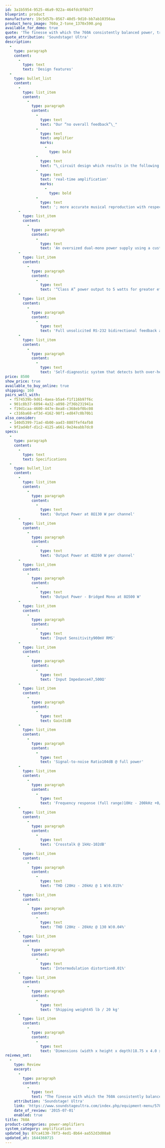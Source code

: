 ```yaml
---
id: 3a1b5954-9525-46a9-922a-464fdc8f6b77
blueprint: product
manufacturer: 19c5d57b-0567-40d5-9d10-bb7ab10356aa
product_hero_image: 760a_2-tone_1370x590.png
available_for_demo: true
quote: 'The finesse with which the 760A consistently balanced power, transparency, dynamics, tonal colors, and dimensionality, all against near-silent backgrounds, was spellbinding.'
quote_attribution: 'Soundstage! Ultra'
description:
  -
    type: paragraph
    content:
      -
        type: text
        text: 'Design features'
  -
    type: bullet_list
    content:
      -
        type: list_item
        content:
          -
            type: paragraph
            content:
              -
                type: text
                text: "Our “no overall feedback”\_"
              -
                type: text
                text: amplifier
                marks:
                  -
                    type: bold
              -
                type: text
                text: "\_circuit design which results in the following:\_"
              -
                type: text
                text: 'real-time amplification'
                marks:
                  -
                    type: bold
              -
                type: text
                text: '; more accurate musical reproduction with respect to tonality; non-existent transient intermodulation distortion; the elimination of common phase errors resulting from feedback.'
      -
        type: list_item
        content:
          -
            type: paragraph
            content:
              -
                type: text
                text: 'An oversized dual-mono power supply using a custom proprietary toroidal transformer design.'
      -
        type: list_item
        content:
          -
            type: paragraph
            content:
              -
                type: text
                text: '“Class A” power output to 5 watts for greater efficiency.'
      -
        type: list_item
        content:
          -
            type: paragraph
            content:
              -
                type: text
                text: 'Full unsolicited RS-232 bidirectional feedback and 12 Volt trigger input/output for remote operation.'
      -
        type: list_item
        content:
          -
            type: paragraph
            content:
              -
                type: text
                text: 'Self-diagnostic system that detects both over-heating and the presence of DC in the input signal.'
price: 8500
show_price: true
available_to_buy_online: true
shipping: 160
pairs_well_with:
  - f574539b-9d61-4aea-b5a4-f1f116b97f6c
  - 901c8b37-6094-4a32-a898-2f36b231941a
  - f19d1caa-4600-447e-8ea8-c368ebf0bc08
  - c316ba68-ef3d-4162-98f1-ed847c0b70b1
also_consider:
  - 140d5399-71ad-4b00-aad3-8807fef4afb8
  - 9f2ad4bf-d1c2-4125-a661-9e24eabb7dc0
specs:
  -
    type: paragraph
    content:
      -
        type: text
        text: Specifications
  -
    type: bullet_list
    content:
      -
        type: list_item
        content:
          -
            type: paragraph
            content:
              -
                type: text
                text: 'Output Power at 8Ω130 W per channel'
      -
        type: list_item
        content:
          -
            type: paragraph
            content:
              -
                type: text
                text: 'Output Power at 4Ω260 W per channel'
      -
        type: list_item
        content:
          -
            type: paragraph
            content:
              -
                type: text
                text: 'Output Power - Bridged Mono at 8Ω500 W'
      -
        type: list_item
        content:
          -
            type: paragraph
            content:
              -
                type: text
                text: 'Input Sensitivity900mV RMS'
      -
        type: list_item
        content:
          -
            type: paragraph
            content:
              -
                type: text
                text: 'Input Impedance47,500Ω'
      -
        type: list_item
        content:
          -
            type: paragraph
            content:
              -
                type: text
                text: Gain31dB
      -
        type: list_item
        content:
          -
            type: paragraph
            content:
              -
                type: text
                text: 'Signal-to-noise Ratio104dB @ full power'
      -
        type: list_item
        content:
          -
            type: paragraph
            content:
              -
                type: text
                text: 'Frequency response (full range)10Hz - 200kHz +0/-3.0dB'
      -
        type: list_item
        content:
          -
            type: paragraph
            content:
              -
                type: text
                text: 'Crosstalk @ 1kHz-102dB'
      -
        type: list_item
        content:
          -
            type: paragraph
            content:
              -
                type: text
                text: 'THD (20Hz - 20kHz @ 1 W)0.015%'
      -
        type: list_item
        content:
          -
            type: paragraph
            content:
              -
                type: text
                text: 'THD (20Hz - 20kHz @ 130 W)0.04%'
      -
        type: list_item
        content:
          -
            type: paragraph
            content:
              -
                type: text
                text: 'Intermodulation distortion0.01%'
      -
        type: list_item
        content:
          -
            type: paragraph
            content:
              -
                type: text
                text: 'Shipping weight45 lb / 20 kg'
      -
        type: list_item
        content:
          -
            type: paragraph
            content:
              -
                type: text
                text: 'Dimensions (width x height x depth)18.75 x 4.0 x 18.1 in'
reivews_set:
  -
    type: Review
    excerpt:
      -
        type: paragraph
        content:
          -
            type: text
            text: "The finesse with which the 760A consistently balanced power, transparency, dynamics, tonal colors, and dimensionality, all against near-silent backgrounds, was spellbinding.\_\_"
    attribution: 'Soundstage! Ultra'
    link: 'https://www.soundstageultra.com/index.php/equipment-menu/578-moon-by-simaudio-evolution-760a-stereo-amplifier#most-read-equipment-reviews'
    date_of_review: '2015-07-01'
    enabled: true
title: 760A
product-categories: power-amplifiers
system_category: amplification
updated_by: 87ca4130-78f3-4ed1-8b64-aa552d3d08a8
updated_at: 1644360715
---
```

